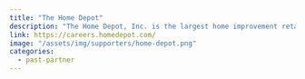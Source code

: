 ```yaml
---
title: "The Home Depot"
description: "The Home Depot, Inc. is the largest home improvement retailer in the United States, supplying tools, construction products, and services. "
link: https://careers.homedepot.com/
image: "/assets/img/supporters/home-depot.png"
categories:
  - past-partner
---
```

